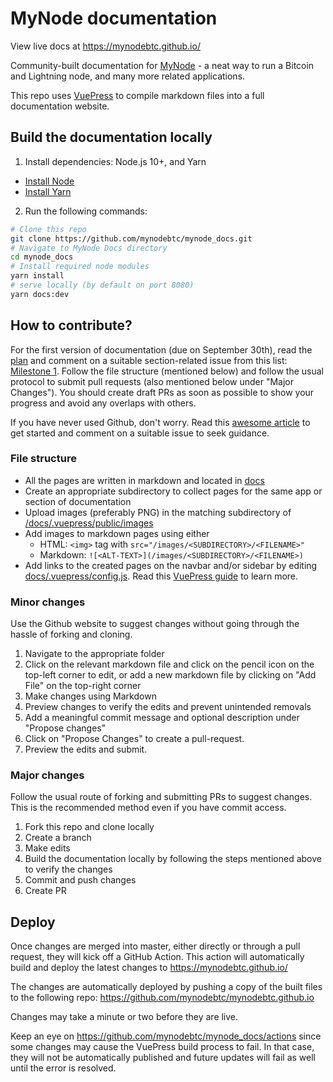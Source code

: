 # MyNode documentation

View live docs at https://mynodebtc.github.io/

Community-built documentation for [MyNode](https://mynodebtc.com/) - a neat way to run a Bitcoin and Lightning node, and many more related applications.

This repo uses [VuePress](https://vuepress.vuejs.org/) to compile markdown files into a full documentation website.

## Build the documentation locally

1. Install dependencies: Node.js 10+, and Yarn
  - [Install Node](https://nodejs.org/en/)
  - [Install Yarn](https://classic.yarnpkg.com/en/docs/install)
2. Run the following commands:
```sh
# Clone this repo
git clone https://github.com/mynodebtc/mynode_docs.git
# Navigate to MyNode Docs directory
cd mynode_docs
# Install required node modules
yarn install
# serve locally (by default on port 8080)
yarn docs:dev
```
## How to contribute?

For the first version of documentation (due on September 30th), read the [plan](https://github.com/mynodebtc/mynode_docs/issues?q=is%3Aissue+is%3Aopen+label%3APlan) and comment on a suitable section-related issue from this list: [Milestone 1](https://github.com/mynodebtc/mynode_docs/milestone/1). Follow the file structure (mentioned below) and follow the usual protocol to submit pull requests (also mentioned below under "Major Changes"). You should create draft PRs as soon as possible to show your progress and avoid any overlaps with others.

If you have never used Github, don't worry. Read this [awesome article](https://guides.github.com/activities/forking/) to get started and comment on a suitable issue to seek guidance.

### File structure

- All the pages are written in markdown and located in [docs](https://github.com/mynodebtc/mynode_docs/tree/master/docs)
- Create an appropriate subdirectory to collect pages for the same app or section of documentation
- Upload images (preferably PNG) in the matching subdirectory of [/docs/.vuepress/public/images](https://github.com/mynodebtc/mynode_docs/tree/master/docs/.vuepress/public/images)
- Add images to markdown pages using either
  - HTML: `<img>` tag with `src="/images/<SUBDIRECTORY>/<FILENAME>"`
  - Markdown: `![<ALT-TEXT>](/images/<SUBDIRECTORY>/<FILENAME>)`
- Add links to the created pages on the navbar and/or sidebar by editing [docs/.vuepress/config.js](https://github.com/mynodebtc/mynode_docs/blob/master/docs/.vuepress/config.js). Read this [VuePress guide](https://vuepress.vuejs.org/theme/default-theme-config.html) to learn more.

### Minor changes

Use the Github website to suggest changes without going through the hassle of forking and cloning.

1. Navigate to the appropriate folder
2. Click on the relevant markdown file and click on the pencil icon on the top-left corner to edit, or
add a new markdown file by clicking on "Add File" on the top-right corner
3. Make changes using Markdown
4. Preview changes to verify the edits and prevent unintended removals
5. Add a meaningful commit message and optional description under "Propose changes"
6. Click on "Propose Changes" to create a pull-request.
7. Preview the edits and submit.

### Major changes

Follow the usual route of forking and submitting PRs to suggest changes. This is the recommended method even if you have commit access.

1. Fork this repo and clone locally
2. Create a branch
3. Make edits
4. Build the documentation locally by following the steps mentioned above to verify the changes
3. Commit and push changes
4. Create PR


## Deploy

Once changes are merged into master, either directly or through a pull request, they will kick off a GitHub Action. This action will automatically build and deploy the latest changes to https://mynodebtc.github.io/

The changes are automatically deployed by pushing a copy of the built files to the following repo:
https://github.com/mynodebtc/mynodebtc.github.io

Changes may take a minute or two before they are live.

Keep an eye on https://github.com/mynodebtc/mynode_docs/actions since some changes may cause the VuePress build process to fail. In that case, they will not be automatically published and future updates will fail as well until the error is resolved.
